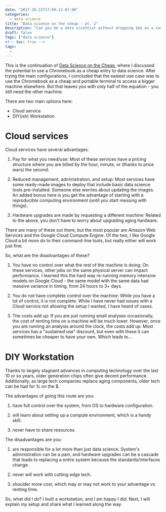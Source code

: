 ```yaml
---
date: "2017-10-22T17:09:12-07:00"
categories:
  - data science
title: "Data science on the cheap - pt. 2"
Description: "Can you be a data scientist without dropping $$$ on a computer?"
draft: false
Tags: ["data science"]
<!-- toc: true -->
tags:
  -
---
```


This is the continuation of [Data Science on the
Cheap](/post/cheap_datasci/), where I discussed the potential to
use a Chromebook as a cheap entry to data science. After trying the
main configurations, I concluded that the easiest use case was to use
the Chromebook as a cheap and portable terminal to access a bigger
machine elsewhere. But that leaves you with only half of the
equation - you still need the other machine.

There are two main options here:

  - Cloud service
  - DIY(ish) Workstation

# Cloud services

Cloud services have several advantages:

  1. Pay for what you need/use: Most of these services have a pricing
	 structure where you are billed by the hour, minute, or (thanks to
	 price wars) the second. 
  
  1. Reduced management, administration, and setup: Most services have
     some ready-made images to deploy that include basic data science
     tools pre-installed. Someone else worries about updating the
     images. An added bonus here is you get the advantage of starting
     with a reproducible computing environment (until you start
     messing with things). 
  
  1. Hardware upgrades are made by requesting a different machine:
     Related to the above, you don't have to worry about upgrading
     aging hardware. 
  
There are many of these out there, but the most popular are Amazon Web
Services and the Google Cloud Compute Engine. Of the two, I like
Google Cloud a bit more do to their command-line tools, but really
either will work just fine.

So, what are the disadvantages of these?

  1. You have no control over what the rest of the machine is doing:
     On these services, other jobs on the same physical server can
     impact performance. I learned this the hard way re-running memory
     intensive models on Google Cloud - the same model with the same
     data had massive variance in timing, from 24 hours to 3+ days. 
	 
  1. You do not have complete control over the machine: While you have
     a lot of control, it is not complete. While I have never had
     issues with a Cloud service not allowing the setup I wanted, I
     have heard of cases.
	 
  1. The costs add up: If you are just running small analyses
     occasionally, the cost of renting time on a machine will be much
     lower. However, once you are running an analysis around the
     clock, the costs add up. Most services has a "sustained use"
     discount, but even with these it can sometimes be cheaper to have
     your own. Which leads to...
	 
# DIY Workstation

Thanks to largely stagnant advances in computing technology over the
last 10 or so years, older generation chips often give decent
performance. Additionally, as large tech companies replace aging
components, older tech can be had for 1c on the $. 

The advantages of going this route are you:

  1. have full control over the system, from OS to hardware
     configuration.
	 
  1. will learn about setting up a compute environment, which is a
     handy skill.
	 
  1. never have to share resources.
  
The disadvantages are you:

  1. are responsible for a lot more than just data science. System's
     administration can be a pain, and hardware upgrades can be a
     cascade that leads to replacing a entire system because the
     standards/interfaces change.
	 
  1. never will work with cutting edge tech.
  
  1. shoulder more cost, which may or may not work to your advantage
     vs. renting time.
	 
So, what did I do? I built a workstation, and I am happy I did. Next,
I will explain my setup and share what I learned along the way.

	 
  

